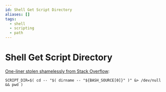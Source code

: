 ```yaml
---
id: Shell Get Script Directory
aliases: []
tags:
  - shell
  - scripting
  - path
---
```


# Shell Get Script Directory

[One-liner stolen shamelessly from Stack Overflow](https://stackoverflow.com/questions/59895/how-do-i-get-the-directory-where-a-bash-script-is-located-from-within-the-script):

```shell
SCRIPT_DIR=$( cd -- "$( dirname -- "${BASH_SOURCE[0]}" )" &> /dev/null && pwd )
``` 
